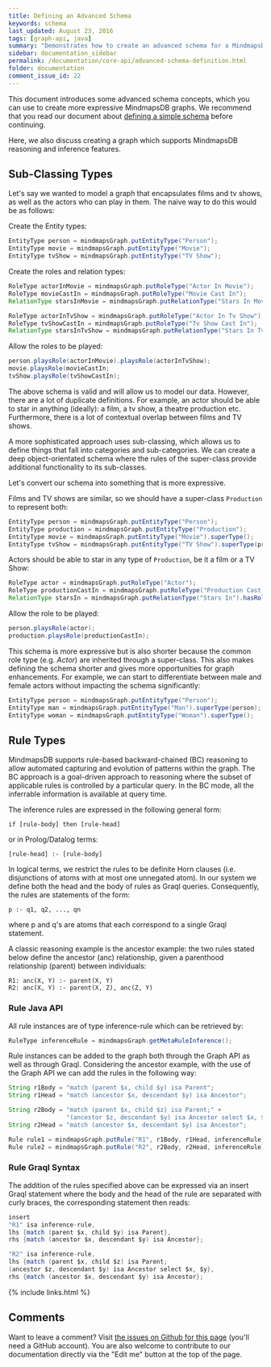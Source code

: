 ```yaml
---
title: Defining an Advanced Schema
keywords: schema
last_updated: August 23, 2016
tags: [graph-api, java]
summary: "Demonstrates how to create an advanced schema for a MindmapsDB knowledge graph."
sidebar: documentation_sidebar
permalink: /documentation/core-api/advanced-schema-definition.html
folder: documentation
comment_issue_id: 22
---
```



This document introduces some advanced schema concepts, which you can use to create more expressive MindmapsDB graphs. We recommend that you read our document about [defining a simple schema](simple-schema-definition.html) before continuing.

Here, we also discuss creating a graph which supports MindmapsDB reasoning and inference features.

## Sub-Classing Types

Let's say we wanted to model a graph that encapsulates films and tv shows, as well as the actors who can play in them. The naive way to do this would be as follows:

Create the Entity types:

```java
EntityType person = mindmapsGraph.putEntityType("Person");
EntityType movie = mindmapsGraph.putEntityType("Movie");
EntityType tvShow = mindmapsGraph.putEntityType("TV Show");
```

Create the roles and relation types:

```java
RoleType actorInMovie = mindmapsGraph.putRoleType("Actor In Movie");
RoleType movieCastIn = mindmapsGraph.putRoleType("Movie Cast In");
RelationType starsInMovie = mindmapsGraph.putRelationType("Stars In Movie").hasRole(actorInMovie).hasRole(movieCastIn);

RoleType actorInTvShow = mindmapsGraph.putRoleType("Actor In Tv Show");
RoleType tvShowCastIn = mindmapsGraph.putRoleType("Tv Show Cast In");
RelationType starsInTvShow = mindmapsGraph.putRelationType("Stars In Tv Show").hasRole(actorInTvShow).hasRole(tvShowCastIn);
```

Allow the roles to be played:

```java
person.playsRole(actorInMovie).playsRole(actorInTvShow);
movie.playsRole(movieCastIn;
tvShow.playsRole(tvShowCastIn);
```

The above schema is valid and will allow us to model our data. However, there are a lot of duplicate definitions. For example, an actor should be able to star in anything (ideally): a film, a tv show, a theatre production etc.  Furthermore, there is a lot of contextual overlap between films and TV shows.

A more sophisticated approach uses sub-classing, which allows us to define things that fall into categories and sub-categories.
We can create a deep object-orientated schema where the rules of the super-class provide additional functionality to its sub-classes.

Let's convert our schema into something that is more expressive.   

Films and TV shows are similar, so we should have a super-class `Production` to represent both:

```java
EntityType person = mindmapsGraph.putEntityType("Person");
EntityType production = mindmapsGraph.putEntityType("Production");
EntityType movie = mindmapsGraph.putEntityType("Movie").superType();
EntityType tvShow = mindmapsGraph.putEntityType("TV Show").superType(production);
```

Actors should be able to star in any type of `Production`, be it a film or a TV Show:

```java
RoleType actor = mindmapsGraph.putRoleType("Actor");
RoleType productionCastIn = mindmapsGraph.putRoleType("Production Cast In");
RelationType starsIn = mindmapsGraph.putRelationType("Stars In").hasRole(actor).hasRole(productionCastIn);
```

Allow the role to be played:

```java
person.playsRole(actor);
production.playsRole(productionCastIn);
```

This schema is more expressive but is also shorter because the common role type (e.g. *Actor*) are inherited through a super-class.
This also makes defining the schema shorter and gives more opportunities for graph enhancements.
For example, we can start to differentiate between male and female actors without impacting the schema significantly:

```java
EntityType person = mindmapsGraph.putEntityType("Person");
EntityType man = mindmapsGraph.putEntityType("Man").superType(person);
EntityType woman = mindmapsGraph.putEntityType("Woman").superType();
```

## Rule Types

MindmapsDB supports rule-based backward-chained (BC) reasoning to allow automated capturing and evolution of patterns within the graph. The BC approach is a goal-driven approach to reasoning where the subset of applicable rules is controlled by a particular query. In the BC mode, all the inferrable information is available at query time.

The inference rules are expressed in the following general form:

```
if [rule-body] then [rule-head]
```

or in Prolog/Datalog terms:

```
[rule-head] :- [rule-body]
```

In logical terms, we restrict the rules to be definite Horn clauses (i.e. disjunctions of atoms with at most one unnegated atom). In our system we define both the head and the body of rules as Graql queries. Consequently, the rules are statements of the form:

```
p :- q1, q2, ..., qn
```
where p and q's are atoms that each correspond to a single Graql statement.


A classic reasoning example is the ancestor example: the two rules stated below define the ancestor (anc) relationship, given a parenthood relationship (parent) between individuals:

```
R1: anc(X, Y) :- parent(X, Y)
R2: anc(X, Y) :- parent(X, Z), anc(Z, Y)
```

### Rule Java API
All rule instances are of type inference-rule which can be retrieved by:

```java
RuleType inferenceRule = mindmapsGraph.getMetaRuleInference();
```

Rule instances can be added to the graph both through the Graph API as well as through Graql. Considering the ancestor example, with the use of the Graph API we can add the rules in the following way:

```java
String r1Body = "match (parent $x, child $y) isa Parent";
String r1Head = "match (ancestor $x, descendant $y) isa Ancestor";

String r2Body = "match (parent $x, child $z) isa Parent;" +
                "(ancestor $z, descendant $y) isa Ancestor select $x, $y";
String r2Head = "match (ancestor $x, descendant $y) isa Ancestor";

Rule rule1 = mindmapsGraph.putRule("R1", r1Body, r1Head, inferenceRule);
Rule rule2 = mindmapsGraph.putRule("R2", r2Body, r2Head, inferenceRule);
```

### Rule Graql Syntax
The addition of the rules specified above can be expressed via an insert Graql statement where the body and the head of the rule are separated with curly braces, the corresponding statement then reads:

```java
insert
"R1" isa inference-rule,
lhs {match (parent $x, child $y) isa Parent},
rhs {match (ancestor $x, descendant $y) isa Ancestor};

"R2" isa inference-rule,
lhs {match (parent $x, child $z) isa Parent;
(ancestor $z, descendant $y) isa Ancestor select $x, $y},
rhs {match (ancestor $x, descendant $y) isa Ancestor};
```

{% include links.html %}

## Comments
Want to leave a comment? Visit <a href="https://github.com/mindmapsdb/docs/issues/22" target="_blank">the issues on Github for this page</a> (you'll need a GitHub account). You are also welcome to contribute to our documentation directly via the "Edit me" button at the top of the page.
